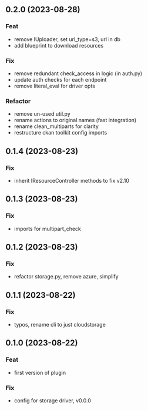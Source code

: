 ## 0.2.0 (2023-08-28)

### Feat

- remove IUploader, set url_type=s3, url in db
- add blueprint to download resources

### Fix

- remove redundant check_access in logic (in auth.py)
- update auth checks for each endpoint
- remove literal_eval for driver opts

### Refactor

- remove un-used util.py
- rename actions to original names (fast integration)
- rename clean_multiparts for clarity
- restructure ckan toolkit config imports

## 0.1.4 (2023-08-23)

### Fix

- inherit IResourceController methods to fix v2.10

## 0.1.3 (2023-08-23)

### Fix

- imports for multipart_check

## 0.1.2 (2023-08-23)

### Fix

- refactor storage.py, remove azure, simplify

## 0.1.1 (2023-08-22)

### Fix

- typos, rename cli to just cloudstorage

## 0.1.0 (2023-08-22)

### Feat

- first version of plugin

### Fix

- config for storage driver, v0.0.0
